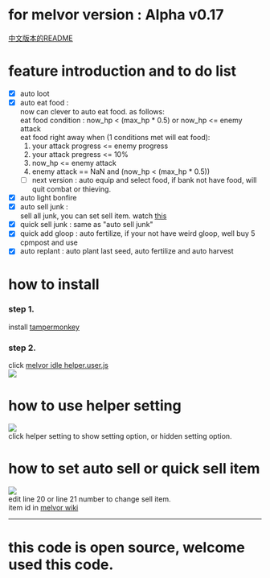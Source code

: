 # for melvor version : Alpha v0.17 

[中文版本的README](https://github.com/cool9203/MelvorIdle-Helper/blob/master/README:zh-TW.md)  

# feature introduction and to do list
- [x] auto loot
- [x] auto eat food :  
now can clever to auto eat food. as follows:  
eat food condition : now_hp < (max_hp * 0.5)  or  now_hp <= enemy attack  
eat food right away when (1 conditions met will eat food):  
  1. your attack progress <= enemy progress  
  2. your attack pregress <= 10%  
  3. now_hp <= enemy attack  
  4. enemy attack == NaN and (now_hp < (max_hp * 0.5))
  - [ ] next version : auto equip and select food, if bank not have food, will quit combat or thieving.  
- [x] auto light bonfire
- [x] auto sell junk :  
sell all junk, you can set sell item. watch [this](#how-to-set-auto-sell-or-quick-sell-item)  
- [x] quick sell junk : same as "auto sell junk"
- [x] quick add gloop : auto fertilize, if your not have weird gloop, well buy 5 cpmpost and use
- [x] auto replant : auto plant last seed, auto fertilize and auto harvest

# how to install  
### step 1. 
install [tampermonkey](https://chrome.google.com/webstore/detail/tampermonkey/dhdgffkkebhmkfjojejmpbldmpobfkfo)  

### step 2.
click [melvor idle helper.user.js](https://github.com/cool9203/MelvorIdle-Helper/blob/master/melvor%20idle%20helper.user.js)  
![](https://i.imgur.com/JUx8S7T.png)  


# how to use helper setting  
![](https://i.imgur.com/wJdBScd.png)  
click helper setting to show setting option, or hidden setting option.


# how to set auto sell or quick sell item  
![](https://i.imgur.com/N37Vgyz.png)  
edit line 20 or line 21 number to change sell item.  
item id in [melvor wiki](https://wiki.melvoridle.com/index.php?title=Table_of_Items)  

---

# this code is open source, welcome used this code.
